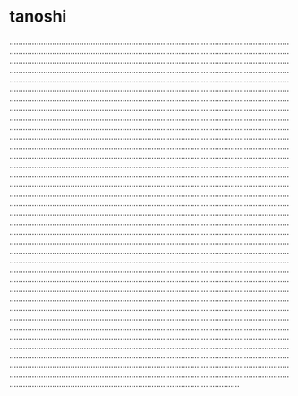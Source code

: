 # tanoshi

......................................................................................................................................................................................................................................................................................................................................................................................................................................................................................................................................................................................................................................................................................................................................................................................................................................................................................................................................................................................................................................................................................................................................................................................................................................................................................................................................................................................................................................................................................................................................................................................................................................................................................................................................................................................................................................................................................................................................................................................................................................................................................................................................................................................................................................................................................................................................................................................................................................................................................................................................................................................................................................................................................................................................................................................................................................................................................................................................................................................................................................................................................................................................................................................................................................................................................................................................................................................................................................................................................................................................................................................................................................................................................................................................................................................................................................................................................................................................................................................................................................................................................................................................................................................................................................................................................................................................................................................................................................................................................................................................................................................................................................................................................................................................................